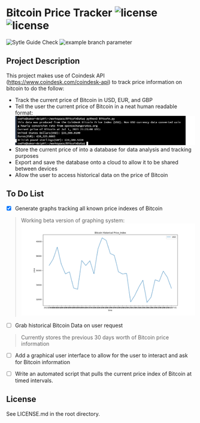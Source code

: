 # Bitcoin Price Tracker ![license](https://img.shields.io/static/v1?label=license&message=MIT&color=red) ![license](https://img.shields.io/static/v1?label=Python&message=3.6.9&color=yellow&labelColor=blue)
![Sytle Guide Check](https://github.com/csantana1121/BitcoinData/actions/workflows/github-actions.yaml/badge.svg) ![example branch parameter](https://github.com/csantana1121/BitcoinData/actions/workflows/github-bitcoin-tests.yaml/badge.svg?branch=master)

## Project Description
This project makes use of Coindesk API (https://www.coindesk.com/coindesk-api)
to track price information on bitcoin to do the follow:
* Track the current price of Bitcoin in USD, EUR, and GBP
* Tell the user the current price of Bitcoin in a neat human readable format:
![Output](https://github.com/csantana1121/BitcoinData/blob/master/data/images/image.png?raw=true)
* Store the current price of into a database for data analysis and tracking purposes
* Export and save the database onto a cloud to allow it to be shared between devices
* Allow the user to access historical data on the price of Bitcoin
    
## To Do List

- [x] Generate graphs tracking all known price indexes of Bitcoin
> Working beta version of graphing system:
![Output](https://github.com/csantana1121/BitcoinData/blob/master/data/images/Historicalgraphbeta.png?raw=true)
- [ ] Grab historical Bitcoin Data on user request
> Currently stores the previous 30 days worth of Bitcoin price information
- [ ] Add a graphical user interface to allow for the user to interact and ask for Bitcoin information
- [ ] Write an automated script that pulls the current price index of Bitcoin at timed intervals.


## License
See LICENSE.md in the root directory.